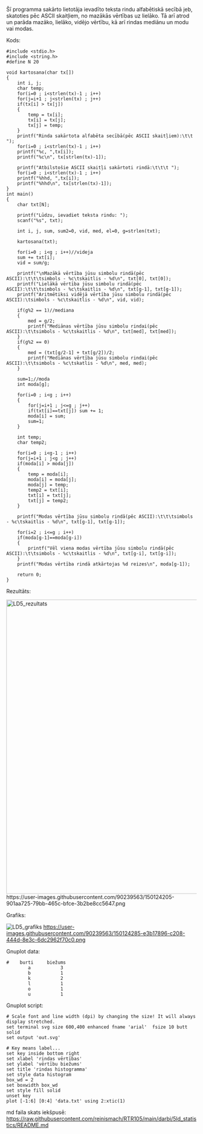Šī programma sakārto lietotāja ievadīto teksta rindu alfabētiskā secībā jeb, skatoties pēc ASCII skaitļiem, no mazākās vērtības uz lielāko. Tā arī atrod un parāda mazāko, lielāko, vidējo vērtību, kā arī rindas mediānu un modu vai modas.

Kods:
```
#include <stdio.h>
#include <string.h>
#define N 20

void kartosana(char tx[])
{
    int i, j;
    char temp;
    for(i=0 ; i<strlen(tx)-1 ; i++)
    for(j=i+1 ; j<strlen(tx) ; j++)
    if(tx[i] > tx[j])
    {
        temp = tx[i];
        tx[i] = tx[j];
        tx[j] = temp;
    }
    printf("Rinda sakārtota alfabēta secībā(pēc ASCII skaitļiem):\t\t ");
    for(i=0 ; i<strlen(tx)-1 ; i++)
    printf("%c, ",tx[i]);
    printf("%c\n", tx[strlen(tx)-1]);

    printf("Atbilstošie ASCII skaitļi sakārtoti rindā:\t\t\t ");
    for(i=0 ; i<strlen(tx)-1 ; i++)
    printf("%hhd, ",tx[i]);
    printf("%hhd\n", tx[strlen(tx)-1]);
}
int main()
{
    char txt[N];
    
    printf("Lūdzu, ievadiet teksta rindu: ");
    scanf("%s", txt);

    int i, j, sum, sum2=0, vid, med, el=0, g=strlen(txt);

    kartosana(txt);

    for(i=0 ; i<g ; i++)//videja
    sum += txt[i];
    vid = sum/g;

    printf("\nMazākā vērtība jūsu simbolu rindā(pēc ASCII):\t\t\tsimbols - %c\tskaitlis - %d\n", txt[0], txt[0]);
    printf("Lielākā vērtība jūsu simbolu rindā(pēc ASCII):\t\t\tsimbols - %c\tskaitlis - %d\n", txt[g-1], txt[g-1]);
    printf("Aritmētiksi vidējā vērtība jūsu simbolu rindā(pēc ASCII):\tsimbols - %c\tskaitlis - %d\n", vid, vid);
    
    if(g%2 == 1)//mediana
    {
        med = g/2;
        printf("Mediānas vērtība jūsu simbolu rindai(pēc ASCII):\t\tsimbols - %c\tskaitlis - %d\n", txt[med], txt[med]);
    }
    if(g%2 == 0)
    {
        med = (txt[g/2-1] + txt[g/2])/2;
        printf("Mediānas vērtība jūsu simbolu rindai(pēc ASCII):\t\tsimbols - %c\tskatlis - %d\n", med, med);
    }

    sum=1;//moda
    int moda[g];

    for(i=0 ; i<g ; i++)
    {
        for(j=i+1 ; j<=g ; j++)
        if(txt[i]==txt[j]) sum += 1;
        moda[i] = sum;
        sum=1;
    }

    int temp;
    char temp2;

    for(i=0 ; i<g-1 ; i++)
    for(j=i+1 ; j<g ; j++)
    if(moda[i] > moda[j])
    {
        temp = moda[i];
        moda[i] = moda[j];
        moda[j] = temp;
        temp2 = txt[i];
        txt[i] = txt[j];
        txt[j] = temp2;
    }

    printf("Modas vērtība jūsu simbolu rindā(pēc ASCII):\t\t\tsimbols - %c\tskaitlis - %d\n", txt[g-1], txt[g-1]);

    for(i=2 ; i<=g ; i++)
    if(moda[g-1]==moda[g-i])
    {
        printf("Vēl viena modas vērtība jūsu simbolu rindā(pēc ASCII):\t\tsimbols - %c\tskaitlis - %d\n", txt[g-i], txt[g-i]);
    }
    printf("Modas vērtība rindā atkārtojas %d reizes\n", moda[g-1]);

    return 0;
}
```
Rezultāts:

<img width="779" alt="LD5_rezultats" src="https://user-images.githubusercontent.com/90239563/150124205-901aa725-79bb-465c-bfce-3b2be8cc5647.png">
https://user-images.githubusercontent.com/90239563/150124205-901aa725-79bb-465c-bfce-3b2be8cc5647.png

Grafiks:

![LD5_grafiks](https://user-images.githubusercontent.com/90239563/150124285-e3b17896-c208-444d-8e3c-6dc2962f70c0.png)
https://user-images.githubusercontent.com/90239563/150124285-e3b17896-c208-444d-8e3c-6dc2962f70c0.png

Gnuplot data:
```
#    burti	   biežums
        a			3
        b			1
    	k			2
        l			1
        o			1
        u			1
```

Gnuplot script:
```
# Scale font and line width (dpi) by changing the size! It will always display stretched.
set terminal svg size 600,400 enhanced fname 'arial'  fsize 10 butt solid
set output 'out.svg'

# Key means label...
set key inside bottom right
set xlabel 'rindas vērtības'
set ylabel 'vērtību biežums'
set title 'rindas histogramma'
set style data histogram
box_wd = 2
set boxwidth box_wd
set style fill solid
unset key
plot [-1:6] [0:4] 'data.txt' using 2:xtic(1)
```

md faila skats iekšpusē: https://raw.githubusercontent.com/reinismach/RTR105/main/darbi/5ld_statistics/README.md
